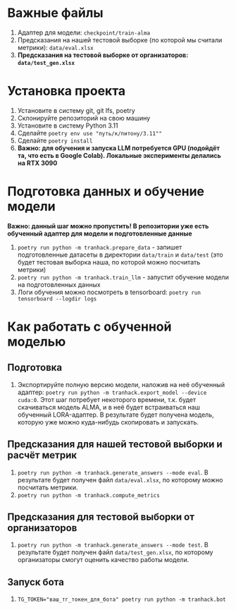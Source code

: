 # Важные файлы

1. Адаптер для модели: `checkpoint/train-alma`
2. Предсказания на нашей тестовой выборке (по которой мы считали метрики): `data/eval.xlsx`
3. **Предсказания на тестовой выборке от организаторов: `data/test_gen.xlsx`**

# Установка проекта

1. Установите в систему git, git lfs, poetry
2. Склонируйте репозиторий на свою машину
3. Установите в систему Python 3.11
4. Сделайте `poetry env use "путь/к/питону/3.11""`
5. Сделайте `poetry install`
6. **Важно: для обучения и запуска LLM потребуется GPU (подойдёт та, что есть в Google Colab). Локальные эксперименты делались на RTX 3090**

# Подготовка данных и обучение модели
**Важно: данный шаг можно пропустить! В репозитории уже есть обученный адаптер для модели и подготовленные данные**
1. `poetry run python -m tranhack.prepare_data` - запишет подготовленные датасеты в директории `data/train` и `data/test` (это будет тестовая выборка наша, по которой можно посчитать метрики)
2. `poetry run python -m tranhack.train_llm` - запустит обучение модели на подготовленных данных
3. Логи обучения можно посмотреть в tensorboard: `poetry run tensorboard --logdir logs`

# Как работать с обученной моделью

## Подготовка

1. Экспортируйте полную версию модели, наложив на неё обученный адаптер: `poetry run python -m tranhack.export_model --device cuda:0`. Этот шаг потребует некоторого времени, т.к. будет скачиваться модель ALMA, и в неё будет встраиваться наш обученный LORA-адаптер. В результате будет получена модель, которую уже можно куда-нибудь скопировать и запускать.

## Предсказания для нашей тестовой выборки и расчёт метрик

1. `poetry run python -m tranhack.generate_answers --mode eval`. В результате будет получен файл `data/eval.xlsx`, по которому можно посчитать метрики.
2. `poetry run python -m tranhack.compute_metrics`

## Предсказания для тестовой выборки от организаторов

1. `poetry run python -m tranhack.generate_answers --mode test`. В результате будет получен файл `data/test_gen.xlsx`, по которому организаторы смогут оценить качество работы модели.

## Запуск бота

1. `TG_TOKEN="ваш_тг_токен_для_бота" poetry run python -m tranhack.bot`